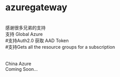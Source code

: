 # azuregateway
</br>
感谢很多兄弟的支持
</br>
支持 Global Azure  </br>
#支持Auth2.0 获取 AAD Token </br> 
#支持Gets all the resource groups for a subscription </br>

</br>
</br>
China Azure 
</br>
Coming Soon...